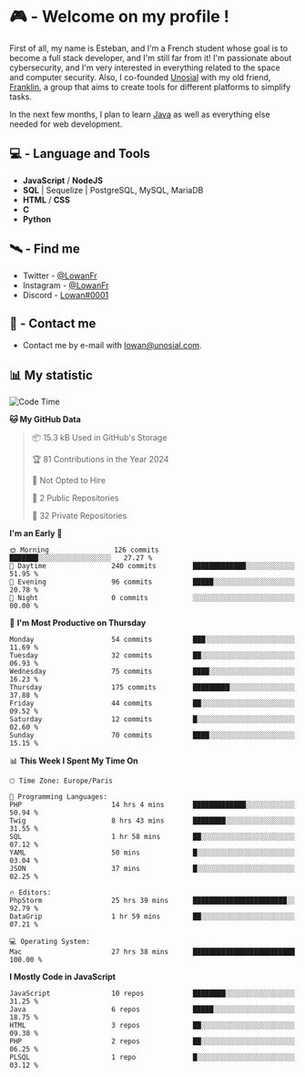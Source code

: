 # 🎮 - Welcome on my profile !
First of all, my name is Esteban, and I'm a French student whose goal is to become a full stack developer, and I'm still far from it!
I'm passionate about cybersecurity, and I'm very interested in everything related to the space and computer security.
Also, I co-founded [Unosial](https://github.com/Unosial) with my old friend, [Franklin](https://github.com/AbaFranklin/), a group that aims to create tools for different platforms to simplify tasks. 

In the next few months, I plan to learn [Java](https://www.java.com/) as well as everything else needed for web development.




## 💻 - Language and Tools
- **JavaScript** / **NodeJS**
- **SQL** | Sequelize | PostgreSQL, MySQL, MariaDB
- **HTML** / **CSS**
- **C**
- **Python**

## 🛰️ - Find me

 - Twitter - [@LowanFr](https://twitter.com/LowanFr/)
 - Instagram - [@LowanFr](https://instagram.com/LowanFr)
 - Discord -  [Lowan#0001](https://unosial.bio/Lowan)
 
## 📡 - Contact me
 - Contact me by e-mail with [lowan@unosial.com](mailto:lowan@unosial.com).

## 📊 My statistic
<!--START_SECTION:waka-->
![Code Time](http://img.shields.io/badge/Code%20Time-829%20hrs%2056%20mins-blue)

**🐱 My GitHub Data** 

> 📦 15.3 kB Used in GitHub's Storage 
 > 
> 🏆 81 Contributions in the Year 2024
 > 
> 🚫 Not Opted to Hire
 > 
> 📜 2 Public Repositories 
 > 
> 🔑 32 Private Repositories 
 > 
**I'm an Early 🐤** 

```text
🌞 Morning                126 commits         ███████░░░░░░░░░░░░░░░░░░   27.27 % 
🌆 Daytime                240 commits         █████████████░░░░░░░░░░░░   51.95 % 
🌃 Evening                96 commits          █████░░░░░░░░░░░░░░░░░░░░   20.78 % 
🌙 Night                  0 commits           ░░░░░░░░░░░░░░░░░░░░░░░░░   00.00 % 
```
📅 **I'm Most Productive on Thursday** 

```text
Monday                   54 commits          ███░░░░░░░░░░░░░░░░░░░░░░   11.69 % 
Tuesday                  32 commits          ██░░░░░░░░░░░░░░░░░░░░░░░   06.93 % 
Wednesday                75 commits          ████░░░░░░░░░░░░░░░░░░░░░   16.23 % 
Thursday                 175 commits         █████████░░░░░░░░░░░░░░░░   37.88 % 
Friday                   44 commits          ██░░░░░░░░░░░░░░░░░░░░░░░   09.52 % 
Saturday                 12 commits          █░░░░░░░░░░░░░░░░░░░░░░░░   02.60 % 
Sunday                   70 commits          ████░░░░░░░░░░░░░░░░░░░░░   15.15 % 
```


📊 **This Week I Spent My Time On** 

```text
🕑︎ Time Zone: Europe/Paris

💬 Programming Languages: 
PHP                      14 hrs 4 mins       █████████████░░░░░░░░░░░░   50.94 % 
Twig                     8 hrs 43 mins       ████████░░░░░░░░░░░░░░░░░   31.55 % 
SQL                      1 hr 58 mins        ██░░░░░░░░░░░░░░░░░░░░░░░   07.12 % 
YAML                     50 mins             █░░░░░░░░░░░░░░░░░░░░░░░░   03.04 % 
JSON                     37 mins             █░░░░░░░░░░░░░░░░░░░░░░░░   02.25 % 

🔥 Editors: 
PhpStorm                 25 hrs 39 mins      ███████████████████████░░   92.79 % 
DataGrip                 1 hr 59 mins        ██░░░░░░░░░░░░░░░░░░░░░░░   07.21 % 

💻 Operating System: 
Mac                      27 hrs 38 mins      █████████████████████████   100.00 % 
```

**I Mostly Code in JavaScript** 

```text
JavaScript               10 repos            ████████░░░░░░░░░░░░░░░░░   31.25 % 
Java                     6 repos             █████░░░░░░░░░░░░░░░░░░░░   18.75 % 
HTML                     3 repos             ██░░░░░░░░░░░░░░░░░░░░░░░   09.38 % 
PHP                      2 repos             ██░░░░░░░░░░░░░░░░░░░░░░░   06.25 % 
PLSQL                    1 repo              █░░░░░░░░░░░░░░░░░░░░░░░░   03.12 % 
```




<!--END_SECTION:waka-->
